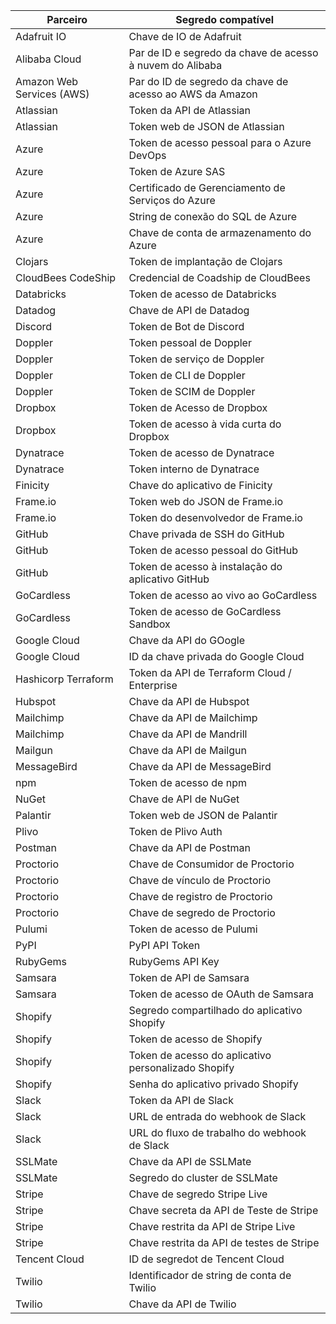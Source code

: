 | Parceiro                  | Segredo compatível                                                                   |
| ------------------------- | ------------------------------------------------------------------------------------ |
| Adafruit IO               | Chave de IO de Adafruit                                                              |
| Alibaba Cloud             | Par de ID e segredo da chave de acesso à nuvem do Alibaba                            |
| Amazon Web Services (AWS) | Par do ID de segredo da chave de acesso ao AWS da Amazon                             |
| Atlassian                 | Token da API de Atlassian                                                            |
| Atlassian                 | Token web de JSON de Atlassian                                                       |
| Azure                     | Token de acesso pessoal para o Azure DevOps | azure_devops_personal_access_token |
| Azure                     | Token de Azure SAS | azure_sas_token                                               |
| Azure                     | Certificado de Gerenciamento de Serviços do Azure | azure_management_certificate   |
| Azure                     | String de conexão do SQL de Azure | azure_sql_connection_string                    |
| Azure                     | Chave de conta de armazenamento do Azure | azure_storage_account_key               |
| Clojars                   | Token de implantação de Clojars                                                      |
| CloudBees CodeShip        | Credencial de Coadship de CloudBees                                                  |
| Databricks                | Token de acesso de Databricks                                                        |
| Datadog                   | Chave de API de Datadog                                                              |
| Discord                   | Token de Bot de Discord                                                              |
| Doppler                   | Token pessoal de Doppler                                                             |
| Doppler                   | Token de serviço de Doppler                                                          |
| Doppler                   | Token de CLI de Doppler                                                              |
| Doppler                   | Token de SCIM de Doppler                                                             |
| Dropbox                   | Token de Acesso de Dropbox                                                           |
| Dropbox                   | Token de acesso à vida curta do Dropbox                                              |
| Dynatrace                 | Token de acesso de Dynatrace                                                         |
| Dynatrace                 | Token interno de Dynatrace                                                           |
| Finicity                  | Chave do aplicativo de Finicity                                                      |
| Frame.io                  | Token web do JSON de Frame.io                                                        |
| Frame.io                  | Token do desenvolvedor de Frame.io                                                   |
| GitHub                    | Chave privada de SSH do GitHub                                                       |
| GitHub                    | Token de acesso pessoal do GitHub                                                    |
| GitHub                    | Token de acesso à instalação do aplicativo GitHub                                    |
| GoCardless                | Token de acesso ao vivo ao GoCardless                                                |
| GoCardless                | Token de acesso de GoCardless Sandbox                                                |
| Google Cloud              | Chave da API do GOogle                                                               |
| Google Cloud              | ID da chave privada do Google Cloud                                                  |
| Hashicorp Terraform       | Token da API de Terraform Cloud / Enterprise                                         |
| Hubspot                   | Chave da API de Hubspot                                                              |
| Mailchimp                 | Chave da API de Mailchimp                                                            |
| Mailchimp                 | Chave da API de Mandrill                                                             |
| Mailgun                   | Chave da API de Mailgun                                                              |
| MessageBird               | Chave da API de MessageBird                                                          |
| npm                       | Token de acesso de npm                                                               |
| NuGet                     | Chave de API de NuGet                                                                |
| Palantir                  | Token web de JSON de Palantir                                                        |
| Plivo                     | Token de Plivo Auth                                                                  |
| Postman                   | Chave da API de Postman                                                              |
| Proctorio                 | Chave de Consumidor de Proctorio                                                     |
| Proctorio                 | Chave de vínculo de Proctorio                                                        |
| Proctorio                 | Chave de registro de Proctorio                                                       |
| Proctorio                 | Chave de segredo de Proctorio                                                        |
| Pulumi                    | Token de acesso de Pulumi                                                            |
| PyPI                      | PyPI API Token                                                                       |
| RubyGems                  | RubyGems API Key                                                                     |
| Samsara                   | Token de API de Samsara                                                              |
| Samsara                   | Token de acesso de OAuth de Samsara                                                  |
| Shopify                   | Segredo compartilhado do aplicativo Shopify                                          |
| Shopify                   | Token de acesso de Shopify                                                           |
| Shopify                   | Token de acesso do aplicativo personalizado Shopify                                  |
| Shopify                   | Senha do aplicativo privado Shopify                                                  |
| Slack                     | Token da API de Slack                                                                |
| Slack                     | URL de entrada do webhook de Slack                                                   |
| Slack                     | URL do fluxo de trabalho do webhook de Slack                                         |
| SSLMate                   | Chave da API de SSLMate                                                              |
| SSLMate                   | Segredo do cluster de SSLMate                                                        |
| Stripe                    | Chave de segredo Stripe Live                                                         |
| Stripe                    | Chave secreta da API de Teste de Stripe                                              |
| Stripe                    | Chave restrita da API de Stripe Live                                                 |
| Stripe                    | Chave restrita da API de testes de Stripe                                            |
| Tencent Cloud             | ID de segredot de Tencent Cloud                                                      |
| Twilio                    | Identificador de string de conta de Twilio                                           |
| Twilio                    | Chave da API de Twilio                                                               |
